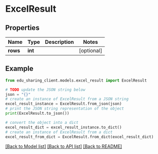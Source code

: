 # ExcelResult


## Properties

Name | Type | Description | Notes
------------ | ------------- | ------------- | -------------
**rows** | **int** |  | [optional] 

## Example

```python
from edu_sharing_client.models.excel_result import ExcelResult

# TODO update the JSON string below
json = "{}"
# create an instance of ExcelResult from a JSON string
excel_result_instance = ExcelResult.from_json(json)
# print the JSON string representation of the object
print(ExcelResult.to_json())

# convert the object into a dict
excel_result_dict = excel_result_instance.to_dict()
# create an instance of ExcelResult from a dict
excel_result_from_dict = ExcelResult.from_dict(excel_result_dict)
```
[[Back to Model list]](../README.md#documentation-for-models) [[Back to API list]](../README.md#documentation-for-api-endpoints) [[Back to README]](../README.md)


